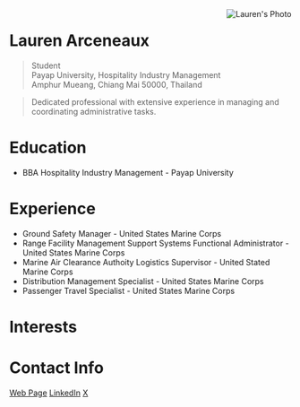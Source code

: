 <img src="https://media.licdn.com/dms/image/D5603AQEHbvuETdKhgg/profile-displayphoto-shrink_400_400/0/1690439253858?e=1703721600&v=beta&t=xThkkMDRnJjK9cBPO2jR2Os4tp_30JtQDK6UMtmBy-E" alt="Lauren's Photo" align="right"/>

# Lauren Arceneaux 
> Student <br/>
> Payap University, Hospitality Industry Management<br/>
> Amphur Mueang, Chiang Mai 50000, Thailand <br/>

> Dedicated professional with extensive experience in managing and coordinating administrative tasks.

# Education
* BBA Hospitality Industry Management - Payap University

# Experience
* Ground Safety Manager - United States Marine Corps
* Range Facility Management Support Systems Functional Administrator - United States Marine Corps
* Marine Air Clearance Authoity Logistics Supervisor - United Stated Marine Corps
* Distribution Management Specialist - United States Marine Corps
* Passenger Travel Specialist - United States Marine Corps

# Interests

# Contact Info
[Web Page](https://arceneaux0.github.io)
[LinkedIn](https://www.linkedin.com/in/laurenarceneaux/)
[X](https://www.x.com/arcencodes)

